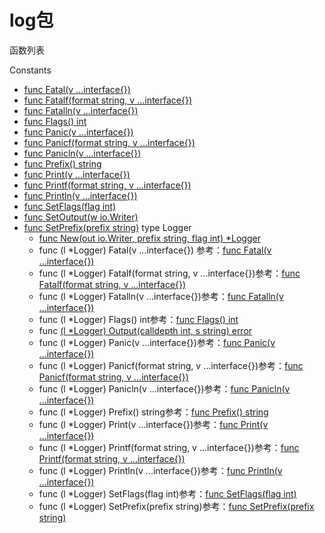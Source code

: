 # log包

函数列表

Constants
- [func Fatal(v ...interface{})](Fatal.md)
- [func Fatalf(format string, v ...interface{})](Fatalf.md)
- [func Fatalln(v ...interface{})](Fatalln.md)
- [func Flags() int](Flags.md)
- [func Panic(v ...interface{})](Panic.md)
- [func Panicf(format string, v ...interface{})](Panicf.md)
- [func Panicln(v ...interface{})](Panicln.md)
- [func Prefix() string](Prefix.md)
- [func Print(v ...interface{})](Print.md)
- [func Printf(format string, v ...interface{})](Printf.md)
- [func Println(v ...interface{})](Println.md)
- [func SetFlags(flag int)](SetFlags.md)
- [func SetOutput(w io.Writer)](SetOutput.md)
- [func SetPrefix(prefix string)](SetPrefix.md)
type Logger
	- [func New(out io.Writer, prefix string, flag int) *Logger](New.md)
    - func (l *Logger) Fatal(v ...interface{}) 参考：[func Fatal(v ...interface{})](Fatal.md)
    - func (l *Logger) Fatalf(format string, v ...interface{})参考：[func Fatalf(format string, v ...interface{})](Fatalf.md)
    - func (l *Logger) Fatalln(v ...interface{})参考：[func Fatalln(v ...interface{})](Fatalln.md)
    - func (l *Logger) Flags() int参考：[func Flags() int](Flags.md)
    - func [(l *Logger) Output(calldepth int, s string) error](Output.md)
    - func (l *Logger) Panic(v ...interface{})参考：[func Panic(v ...interface{})](Panic.md)
    - func (l *Logger) Panicf(format string, v ...interface{})参考：[func Panicf(format string, v ...interface{})](Panicf.md)
    - func (l *Logger) Panicln(v ...interface{})参考：[func Panicln(v ...interface{})](Panicln.md)
    - func (l *Logger) Prefix() string参考：[func Prefix() string](Prefix.md)
    - func (l *Logger) Print(v ...interface{})参考：[func Print(v ...interface{})](Print.md)
    - func (l *Logger) Printf(format string, v ...interface{})参考：[func Printf(format string, v ...interface{})](Printf.md)
    - func (l *Logger) Println(v ...interface{})参考：[func Println(v ...interface{})](Println.md)
    - func (l *Logger) SetFlags(flag int)参考：[func SetFlags(flag int)](SetFlags.md)
    - func (l *Logger) SetPrefix(prefix string)参考：[func SetPrefix(prefix string)](SetPrefix.md)
 
